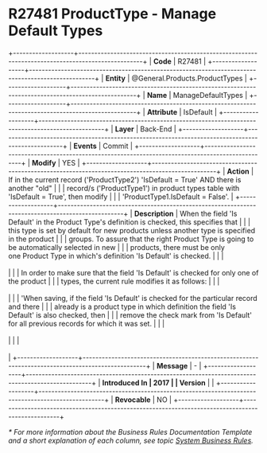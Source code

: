 ﻿---
erp.type: business-rule
erp.entity: General.Products.ProductTypes
---

# R27481 ProductType - Manage Default Types
+-------------------+--------------------------------------------------------------------------------------------------+
| **Code**          | R27481                                                                                           |
+-------------------+--------------------------------------------------------------------------------------------------+
| **Entity**        | @General.Products.ProductTypes                                                                   |
+-------------------+--------------------------------------------------------------------------------------------------+
| **Name**          | ManageDefaultTypes                                                                               |
+-------------------+--------------------------------------------------------------------------------------------------+
| **Attribute**     | IsDefault                                                                                        |
+-------------------+--------------------------------------------------------------------------------------------------+
| **Layer**         | Back-End                                                                                         |
+-------------------+--------------------------------------------------------------------------------------------------+
| **Events**        | Commit                                                                                           |
+-------------------+--------------------------------------------------------------------------------------------------+
| **Modify**        | YES                                                                                              |
+-------------------+--------------------------------------------------------------------------------------------------+
| **Action**        | If in the current record (\'ProductType2\') \'IsDefault = True\' AND there is another \"old\"    |
|                   | record/s (\'ProductType1\') in product types table with \'IsDefault = True\', then modify        |
|                   | \'ProductType1.IsDefault = False\'.                                                              |
+-------------------+--------------------------------------------------------------------------------------------------+
| **Description**   | When the field \'Is Default\' in the Product Type\'s definition is checked, this specifies that  |
|                   | this type is set by default for new products unless another type is specified in the product     |
|                   | groups. To assure that the right Product Type is going to be automatically selected in new       |
|                   | products, there must be only one Product Type in which\'s definition \'Is Default\' is checked.  |
|                   | <br/><br/>                                                                                       |
|                   | In order to make sure that the field \'Is Default\' is checked for only one of the product       |
|                   | types, the current rule modifies it as follows:                                                  |
|                   | <br/><br/>                                                                                       |
|                   | \'When saving, if the field \'Is Default\' is checked for the particular record and there        |
|                   | already is a product type in which definition the field \'Is Default\' is also checked, then     |
|                   | remove the check mark from \'Is Default\' for all previous records for which it was set.         |
|                   | <br/><br/>                                                                                       |
|                   | <br/><br/>                                                                                       |
+-------------------+--------------------------------------------------------------------------------------------------+
| **Message**       | \-                                                                                               |
+-------------------+--------------------------------------------------------------------------------------------------+
| **Introduced In   | 2017                                                                                             |
| Version**         |                                                                                                  |
+-------------------+--------------------------------------------------------------------------------------------------+
| **Revocable**     | NO                                                                                               |
+-------------------+--------------------------------------------------------------------------------------------------+

*\* For more information about the Business Rules Documentation Template and a short explanation of each column, see
topic [System Business Rules](../templates/template-description-system-business-rules.md).*
